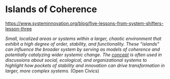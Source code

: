 # Islands of Coherence

https://www.systeminnovation.org/blog/five-lessons-from-system-shifters-lesson-three

_Small, localized areas or systems within a larger, chaotic environment that exhibit a high degree of order, stability, and functionality. These “islands” can influence the broader system by serving as models of coherence and potentially catalyzing wider systemic change. The [concept](https://www.garrisoninstitute.org/islands-of-coherence/) is often used in discussions about social, ecological, and organizational systems to highlight how pockets of stability and innovation can drive transformation in larger, more complex systems._ (Open Civics)